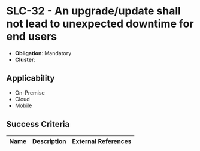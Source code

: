 # SLC-32 - An upgrade/update shall not lead to unexpected downtime for end users

- **Obligation**: Mandatory
- **Cluster**: 






## Applicability

- On-Premise
- Cloud
- Mobile



## Success Criteria

| Name | Description | External References |
| ----- | ---------- | ------------------- |


